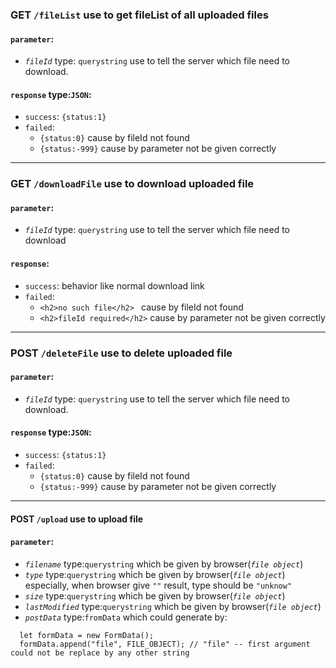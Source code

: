 ### GET `/fileList` use to get fileList of all uploaded files
#### `parameter`:
- *`fileId`* type: `querystring` use to tell the server which file need to download.
#### `response` type:`JSON`:
- `success`: `{status:1}`
- `failed`: 
  - `{status:0}` cause by fileId not found
  - `{status:-999}` cause by parameter not be given correctly
---
### GET `/downloadFile` use to download uploaded file
#### `parameter`:
- *`fileId`* type: `querystring` use to tell the server which file need to download
#### `response`:
- `success`: behavior like normal download link
- `failed`: 
  - ```<h2>no such file</h2> ``` cause by fileId not found
  - ```<h2>fileId required</h2>``` cause by parameter not be given correctly
---
### POST `/deleteFile` use to delete uploaded file
#### `parameter`:
- *`fileId`* type: `querystring` use to tell the server which file need to download.
#### `response` type:`JSON`:
- `success`: `{status:1}`
- `failed`: 
  - `{status:0}` cause by fileId not found
  - `{status:-999}` cause by parameter not be given correctly
---
#### POST `/upload` use to upload file
#### `parameter`:
- *`filename`* type:`querystring` which be given by browser(*`file object`*)
- *`type`* type:`querystring` which be given by browser(*`file object`*) especially, when browser give `""` result, type should be `"unknow"`
- *`size`* type:`querystring` which be given by browser(*`file object`*)
- *`lastModified`* type:`querystring` which be given by browser(*`file object`*)
- *`postData`* type:`fromData` which could generate by:
```
  let formData = new FormData();
  formData.append("file", FILE_OBJECT); // "file" -- first argument could not be replace by any other string
```
